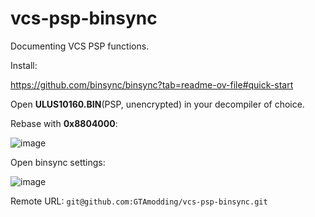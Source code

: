 # vcs-psp-binsync

Documenting VCS PSP functions.

Install:

https://github.com/binsync/binsync?tab=readme-ov-file#quick-start

Open **ULUS10160.BIN**(PSP, unencrypted) in your decompiler of choice.

Rebase with **0x8804000**:

![image](https://github.com/GTAmodding/vcs-psp-binsync/assets/4904157/86646728-7115-4226-a815-56ac4d16bae1)


Open binsync settings:

![image](https://binsync.net/assets/img/binsync_idaplugin.png)

Remote URL: `git@github.com:GTAmodding/vcs-psp-binsync.git`
